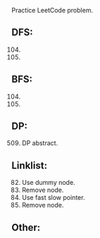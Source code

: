 Practice LeetCode problem.
## DFS:  
104.  
111.  
## BFS:  
104.  
111.  
## DP:  
509. DP abstract.  
## Linklist:  
82. Use dummy node. 
83. Remove node.
876. Use fast slow pointer.
237. Remove node.
## Other:  
